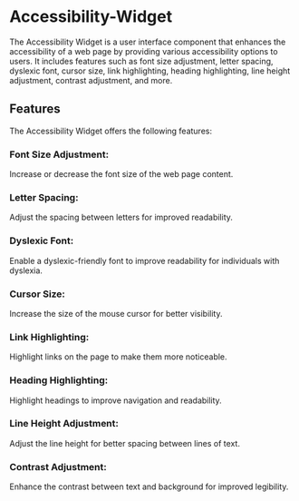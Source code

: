 # Accessibility-Widget
The Accessibility Widget is a user interface component that enhances the accessibility of a web page by providing various accessibility options to users. It includes features such as font size adjustment, letter spacing, dyslexic font, cursor size, link highlighting, heading highlighting, line height adjustment, contrast adjustment, and more.

## Features
The Accessibility Widget offers the following features:

### Font Size Adjustment: 
Increase or decrease the font size of the web page content.
### Letter Spacing: 
Adjust the spacing between letters for improved readability.
### Dyslexic Font: 
Enable a dyslexic-friendly font to improve readability for individuals with dyslexia.
### Cursor Size: 
Increase the size of the mouse cursor for better visibility.
### Link Highlighting: 
Highlight links on the page to make them more noticeable.
### Heading Highlighting: 
Highlight headings to improve navigation and readability.
### Line Height Adjustment: 
Adjust the line height for better spacing between lines of text.
### Contrast Adjustment: 
Enhance the contrast between text and background for improved legibility.





